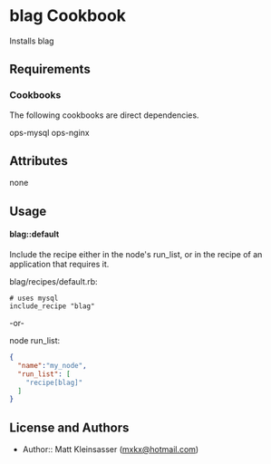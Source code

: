 blag Cookbook
==================
Installs blag

Requirements
------------
### Cookbooks
The following cookbooks are direct dependencies.

ops-mysql
ops-nginx

Attributes
----------
none

Usage
-----
#### blag::default
Include the recipe either in the node's run_list, or in the recipe of an application that requires it.

blag/recipes/default.rb:
```
# uses mysql
include_recipe "blag"
```

-or-

node run_list:
```json
{
  "name":"my_node",
  "run_list": [
    "recipe[blag]"
  ]
}
```

License and Authors
-------------------
- Author:: Matt Kleinsasser (<mxkx@hotmail.com>)

